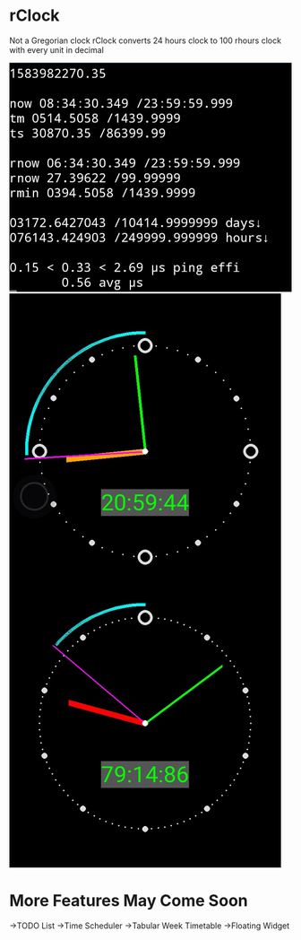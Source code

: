 # rClock
Not a Gregorian clock
rClock converts 24 hours clock to 100 rhours clock with every unit in decimal

![Alt text](img/screenshot.jpg?raw=true "Title")
![Alt text](img/screenshotGUI.jpg?raw=true "Title")

# More Features May Come Soon
 ->TODO List
 ->Time Scheduler
 ->Tabular Week Timetable
 ->Floating Widget
